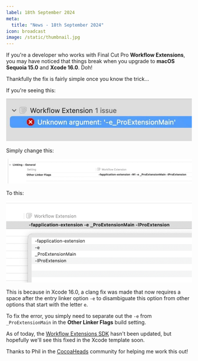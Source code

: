 ```yaml
---
label: 18th September 2024
meta:
  title: "News - 18th September 2024"
icon: broadcast
image: /static/thumbnail.jpg
---
```


If you're a developer who works with Final Cut Pro **Workflow Extensions**, you may have noticed that things break when you upgrade to **macOS Sequoia 15.0** and **Xcode 16.0**. Doh!

Thankfully the fix is fairly simple once you know the trick...

If you're seeing this:

![](/static/workflow-extension-error-1.jpg)

Simply change this:

![](/static/workflow-extension-error-2.png)

To this:

![](/static/workflow-extension-error-3.png)

This is because in Xcode 16.0, a clang fix was made that now requires a space after the entry linker option `-e` to disambiguate this option from other options that start with the letter `e`.

To fix the error, you simply need to separate out the `-e` from `_ProExtensionMain` in the **Other Linker Flags** build setting.

As of today, the [Workflow Extensions SDK](https://developer.apple.com/documentation/professional-video-applications/workflow-extensions?language=objc) hasn't been updated, but hopefully we'll see this fixed in the Xcode template soon.

Thanks to Phil in the [CocoaHeads](http://cocoaheads.org/au/Melbourne/index.html) community for helping me work this out!